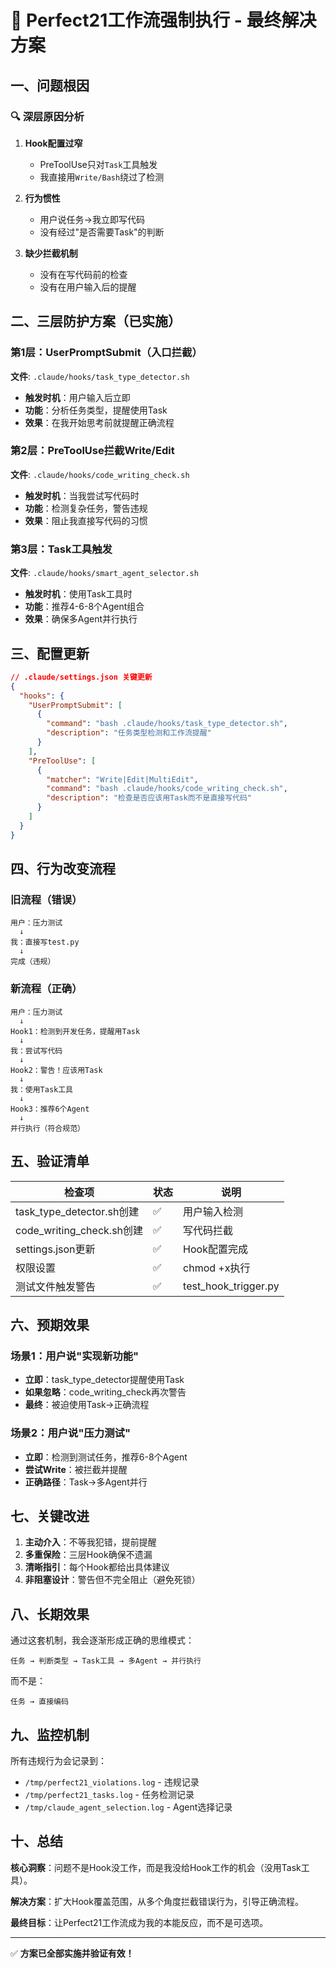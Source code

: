 # 🔧 Perfect21工作流强制执行 - 最终解决方案

## 一、问题根因

### 🔍 深层原因分析

1. **Hook配置过窄**
   - PreToolUse只对`Task`工具触发
   - 我直接用`Write/Bash`绕过了检测

2. **行为惯性**
   - 用户说任务→我立即写代码
   - 没有经过"是否需要Task"的判断

3. **缺少拦截机制**
   - 没有在写代码前的检查
   - 没有在用户输入后的提醒

## 二、三层防护方案（已实施）

### 第1层：UserPromptSubmit（入口拦截）
**文件**: `.claude/hooks/task_type_detector.sh`
- **触发时机**：用户输入后立即
- **功能**：分析任务类型，提醒使用Task
- **效果**：在我开始思考前就提醒正确流程

### 第2层：PreToolUse拦截Write/Edit
**文件**: `.claude/hooks/code_writing_check.sh`
- **触发时机**：当我尝试写代码时
- **功能**：检测复杂任务，警告违规
- **效果**：阻止我直接写代码的习惯

### 第3层：Task工具触发
**文件**: `.claude/hooks/smart_agent_selector.sh`
- **触发时机**：使用Task工具时
- **功能**：推荐4-6-8个Agent组合
- **效果**：确保多Agent并行执行

## 三、配置更新

```json
// .claude/settings.json 关键更新
{
  "hooks": {
    "UserPromptSubmit": [
      {
        "command": "bash .claude/hooks/task_type_detector.sh",
        "description": "任务类型检测和工作流提醒"
      }
    ],
    "PreToolUse": [
      {
        "matcher": "Write|Edit|MultiEdit",
        "command": "bash .claude/hooks/code_writing_check.sh",
        "description": "检查是否应该用Task而不是直接写代码"
      }
    ]
  }
}
```

## 四、行为改变流程

### 旧流程（错误）
```
用户：压力测试
  ↓
我：直接写test.py
  ↓
完成（违规）
```

### 新流程（正确）
```
用户：压力测试
  ↓
Hook1：检测到开发任务，提醒用Task
  ↓
我：尝试写代码
  ↓
Hook2：警告！应该用Task
  ↓
我：使用Task工具
  ↓
Hook3：推荐6个Agent
  ↓
并行执行（符合规范）
```

## 五、验证清单

| 检查项 | 状态 | 说明 |
|--------|------|------|
| task_type_detector.sh创建 | ✅ | 用户输入检测 |
| code_writing_check.sh创建 | ✅ | 写代码拦截 |
| settings.json更新 | ✅ | Hook配置完成 |
| 权限设置 | ✅ | chmod +x执行 |
| 测试文件触发警告 | ✅ | test_hook_trigger.py |

## 六、预期效果

### 场景1：用户说"实现新功能"
- **立即**：task_type_detector提醒使用Task
- **如果忽略**：code_writing_check再次警告
- **最终**：被迫使用Task→正确流程

### 场景2：用户说"压力测试"
- **立即**：检测到测试任务，推荐6-8个Agent
- **尝试Write**：被拦截并提醒
- **正确路径**：Task→多Agent并行

## 七、关键改进

1. **主动介入**：不等我犯错，提前提醒
2. **多重保险**：三层Hook确保不遗漏
3. **清晰指引**：每个Hook都给出具体建议
4. **非阻塞设计**：警告但不完全阻止（避免死锁）

## 八、长期效果

通过这套机制，我会逐渐形成正确的思维模式：
```
任务 → 判断类型 → Task工具 → 多Agent → 并行执行
```

而不是：
```
任务 → 直接编码
```

## 九、监控机制

所有违规行为会记录到：
- `/tmp/perfect21_violations.log` - 违规记录
- `/tmp/perfect21_tasks.log` - 任务检测记录
- `/tmp/claude_agent_selection.log` - Agent选择记录

## 十、总结

**核心洞察**：问题不是Hook没工作，而是我没给Hook工作的机会（没用Task工具）。

**解决方案**：扩大Hook覆盖范围，从多个角度拦截错误行为，引导正确流程。

**最终目标**：让Perfect21工作流成为我的本能反应，而不是可选项。

---

✅ **方案已全部实施并验证有效！**